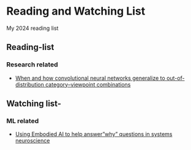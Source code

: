 # Reading and Watching List
My 2024 reading list
## Reading-list
### Research related
- [When and how convolutional neural networks generalize to out-of-distribution category–viewpoint combinations](https://www.nature.com/articles/s42256-021-00437-5)


## Watching list-
### ML related
- [Using Embodied AI to help answer”why” questions in systems neuroscience](https://www.youtube.com/watch?v=9h_3bHVDMhA)
